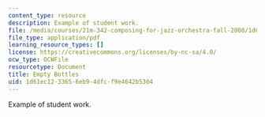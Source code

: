 ```yaml
---
content_type: resource
description: Example of student work.
file: /media/courses/21m-342-composing-for-jazz-orchestra-fall-2008/1d61ec1233656eb94dfcf9e4642b5304_empty_bottles.pdf
file_type: application/pdf
learning_resource_types: []
license: https://creativecommons.org/licenses/by-nc-sa/4.0/
ocw_type: OCWFile
resourcetype: Document
title: Empty Bottles
uid: 1d61ec12-3365-6eb9-4dfc-f9e4642b5304
---
```

Example of student work.